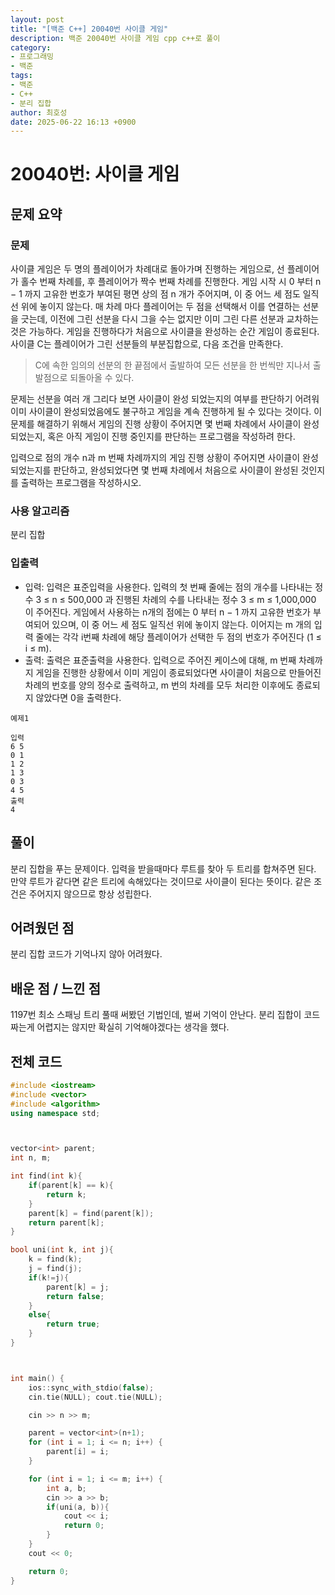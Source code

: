 ```yaml
---
layout: post
title: "[백준 C++] 20040번 사이클 게임"
description: 백준 20040번 사이클 게임 cpp c++로 풀이
category:
- 프로그래밍
- 백준
tags:
- 백준
- C++
- 분리 집합
author: 최호성
date: 2025-06-22 16:13 +0900
---
```

# 20040번: 사이클 게임

## 문제 요약
### 문제
사이클 게임은 두 명의 플레이어가 차례대로 돌아가며 진행하는 게임으로, 선 플레이어가 홀수 번째 차례를, 후 플레이어가 짝수 번째 차례를 진행한다. 게임 시작 시 0 부터 n − 1 까지 고유한 번호가 부여된 평면 상의 점 n 개가 주어지며, 이 중 어느 세 점도 일직선 위에 놓이지 않는다. 매 차례 마다 플레이어는 두 점을 선택해서 이를 연결하는 선분을 긋는데, 이전에 그린 선분을 다시 그을 수는 없지만 이미 그린 다른 선분과 교차하는 것은 가능하다. 게임을 진행하다가 처음으로 사이클을 완성하는 순간 게임이 종료된다. 사이클 C는 플레이어가 그린 선분들의 부분집합으로, 다음 조건을 만족한다.

> C에 속한 임의의 선분의 한 끝점에서 출발하여 모든 선분을 한 번씩만 지나서 출발점으로 되돌아올 수 있다.

문제는 선분을 여러 개 그리다 보면 사이클이 완성 되었는지의 여부를 판단하기 어려워 이미 사이클이 완성되었음에도 불구하고 게임을 계속 진행하게 될 수 있다는 것이다. 이 문제를 해결하기 위해서 게임의 진행 상황이 주어지면 몇 번째 차례에서 사이클이 완성되었는지, 혹은 아직 게임이 진행 중인지를 판단하는 프로그램을 작성하려 한다.

입력으로 점의 개수 n과 m 번째 차례까지의 게임 진행 상황이 주어지면 사이클이 완성 되었는지를 판단하고, 완성되었다면 몇 번째 차례에서 처음으로 사이클이 완성된 것인지를 출력하는 프로그램을 작성하시오.

### 사용 알고리즘
분리 집합

### 입출력
- 입력: 입력은 표준입력을 사용한다. 입력의 첫 번째 줄에는 점의 개수를 나타내는 정수 3 ≤ n ≤ 500,000 과 진행된 차례의 수를 나타내는 정수 3 ≤ m ≤ 1,000,000 이 주어진다. 게임에서 사용하는 n개의 점에는 0 부터 n − 1 까지 고유한 번호가 부여되어 있으며, 이 중 어느 세 점도 일직선 위에 놓이지 않는다. 이어지는 m 개의 입력 줄에는 각각 i번째 차례에 해당 플레이어가 선택한 두 점의 번호가 주어진다 (1 ≤ i ≤ m).
- 출력: 출력은 표준출력을 사용한다. 입력으로 주어진 케이스에 대해, m 번째 차례까지 게임을 진행한 상황에서 이미 게임이 종료되었다면 사이클이 처음으로 만들어진 차례의 번호를 양의 정수로 출력하고, m 번의 차례를 모두 처리한 이후에도 종료되지 않았다면 0을 출력한다.
```
예제1

입력
6 5
0 1
1 2
1 3
0 3
4 5
출력
4
```


## 풀이
분리 집합을 푸는 문제이다. 입력을 받을때마다 루트를 찾아 두 트리를 합쳐주면 된다. 만약 루트가 같다면 같은 트리에 속해있다는 것이므로 사이클이 된다는 뜻이다. 같은 조건은 주어지지 않으므로 항상 성립한다.

## 어려웠던 점
분리 집합 코드가 기억나지 않아 어려웠다.

## 배운 점 / 느낀 점
1197번 최소 스패닝 트리 풀때 써봤던 기법인데, 벌써 기억이 안난다. 분리 집합이 코드 짜는게 어렵지는 않지만 확실히 기억해야겠다는 생각을 했다.

## 전체 코드
```cpp
#include <iostream>
#include <vector>
#include <algorithm>
using namespace std;



vector<int> parent;
int n, m;

int find(int k){
    if(parent[k] == k){
        return k;
    }
    parent[k] = find(parent[k]);
    return parent[k];
}

bool uni(int k, int j){
    k = find(k);
    j = find(j);
    if(k!=j){
        parent[k] = j;
        return false;
    }
    else{
        return true;
    }
}



int main() {
    ios::sync_with_stdio(false);
    cin.tie(NULL); cout.tie(NULL);

    cin >> n >> m;

    parent = vector<int>(n+1);
    for (int i = 1; i <= n; i++) {
        parent[i] = i;
    }

    for (int i = 1; i <= m; i++) {
        int a, b;
        cin >> a >> b;
        if(uni(a, b)){
            cout << i;
            return 0;
        }
    }
    cout << 0;

    return 0;
}
```
